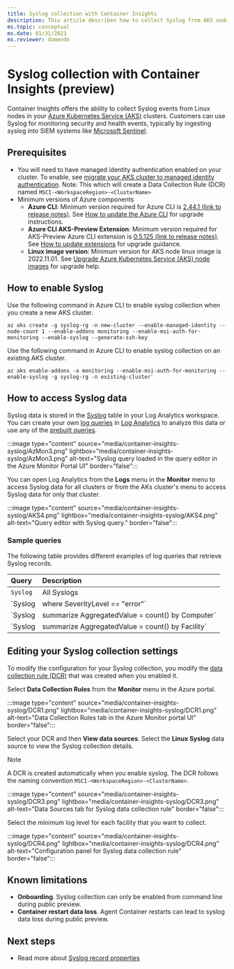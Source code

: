 ```yaml
---
title: Syslog collection with Container Insights
description: This article describes how to collect Syslog from AKS nodes using Container insights.
ms.topic: conceptual
ms.date: 01/31/2023
ms.reviewer: damendo
---
```


# Syslog collection with Container Insights (preview)

Container Insights offers the ability to collect Syslog events from Linux nodes in your [Azure Kubernetes Service (AKS)](../../aks/intro-kubernetes.md) clusters. Customers can use Syslog for monitoring security and health events, typically by ingesting syslog into SIEM systems like [Microsoft Sentinel](https://azure.microsoft.com/products/microsoft-sentinel/#overview).  

## Prerequisites 

- You will need to have managed identity authentication enabled on your cluster. To enable, see [migrate your AKS cluster to managed identity authentication](container-insights-enable-existing-clusters.md?tabs=azure-cli#migrate-to-managed-identity-authentication). Note: This which will create a Data Collection Rule (DCR) named `MSCI-<WorkspaceRegion>-<ClusterName>` 
- Minimum versions of Azure components
  - **Azure CLI**: Minimum version required for Azure CLI is [2.44.1 (link to release notes)](/cli/azure/release-notes-azure-cli#january-11-2023). See [How to update the Azure CLI](/cli/azure/update-azure-cli) for upgrade instructions. 
  - **Azure CLI AKS-Preview Extension**: Minimum version required for AKS-Preview Azure CLI extension is [ 0.5.125 (link to release notes)](https://github.com/Azure/azure-cli-extensions/blob/main/src/aks-preview/HISTORY.rst#05125). See [How to update extensions](https:///cli/azure/azure-cli-extensions-overview#how-to-update-extensions) for upgrade guidance. 
  - **Linux image version**: Minimum version for AKS node linux image is 2022.11.01. See [Upgrade Azure Kubernetes Service (AKS) node images](https:///azure/aks/node-image-upgrade) for upgrade help. 

## How to enable Syslog
  
Use the following command in Azure CLI to enable syslog collection when you create a new AKS cluster.

```azurecli
az aks create -g syslog-rg -n new-cluster --enable-managed-identity --node-count 1 --enable-addons monitoring --enable-msi-auth-for-monitoring --enable-syslog --generate-ssh-key
```
  
Use the following command in Azure CLI to enable syslog collection on an existing AKS cluster.

```azurecli
az aks enable-addons -a monitoring --enable-msi-auth-for-monitoring --enable-syslog -g syslog-rg -n existing-cluster`
```


## How to access Syslog data
 
Syslog data is stored in the [Syslog](/azure/azure-monitor/reference/tables/syslog) table in your Log Analytics workspace. You can create your own [log queries](../../logs/log-query-overview.md) in [Log Analytics](../logs/log-analytics-overview.md) to analyze this data or use any of the [prebuilt queries](../logs/queries.md).

:::image type="content" source="media/container-insights-syslog/AzMon3.png" lightbox="media/container-insights-syslog/AzMon3.png" alt-text="Syslog query loaded in the query editor in the Azure Monitor Portal UI" border="false":::    

You can open Log Analytics from the **Logs** menu in the **Monitor** menu to access Syslog data for all clusters or from the AKs cluster's menu to access Syslog data for only that cluster.
 
:::image type="content" source="media/container-insights-syslog/AKS4.png" lightbox="media/container-insights-syslog/AKS4.png" alt-text="Query editor with Syslog query." border="false":::
  
### Sample queries
  
The following table provides different examples of log queries that retrieve Syslog records.

| Query | Description |
|:--- |:--- |
| `Syslog` |All Syslogs |
| `Syslog | where SeverityLevel == "error"` |All Syslog records with severity of error |
| `Syslog | summarize AggregatedValue = count() by Computer` |Count of Syslog records by computer |
| `Syslog | summarize AggregatedValue = count() by Facility` |Count of Syslog records by facility |  

## Editing your Syslog collection settings

To modify the configuration for your Syslog collection, you modify the [data collection rule (DCR)](../essentials/data-collection-rule-overview.md) that was created when you enabled it. 

Select **Data Collection Rules** from the **Monitor** menu in the Azure portal. 

:::image type="content" source="media/container-insights-syslog/DCR1.png" lightbox="media/container-insights-syslog/DCR1.png" alt-text="Data Collection Rules tab in the Azure Monitor portal UI" border="false":::

Select your DCR and then **View data sources**. Select the **Linux Syslog** data source to view the Syslog collection details.
>[!NOTE]
> A DCR is created automatically when you enable syslog. The DCR follows the naming convention `MSCI-<WorkspaceRegion>-<ClusterName>`.

:::image type="content" source="media/container-insights-syslog/DCR3.png" lightbox="media/container-insights-syslog/DCR3.png" alt-text="Data Sources tab for Syslog data collection rule" border="false":::

Select the minimum log level for each facility that you want to collect.

:::image type="content" source="media/container-insights-syslog/DCR4.png" lightbox="media/container-insights-syslog/DCR4.png" alt-text="Configuration panel for Syslog data collection rule" border="false":::


## Known limitations

- **Onboarding**. Syslog collection can only be enabled from command line during public preview. 
- **Container restart data loss**. Agent Container restarts can lead to syslog data loss during public preview. 

## Next steps

- Read more about [Syslog record properties](/azure/azure-monitor/reference/tables/syslog)


